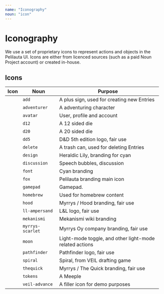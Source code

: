 ```yaml
---
name: "Iconography"
noun: "icon"
---
```

<section class="center">
  <cn-icon noun="mekanismi" xlarge style="color:var(--chroma-primary-20)"></cn-icon>
</section>

# Iconography

We use a set of proprietary icons to represent actions and objects in the Pelilauta UI. Icons are either
from licenced sources (such as a paid Noun Project account) or created in-house.

## Icons

| Icon | Noun | Purpose |
|------|------|---------|
| <cn-icon noun="add"></cn-icon> | `add` | A plus sign, used for creating new Entries |
| <cn-icon noun="adventurer"></cn-icon> | `adventurer` | A adventuring character |
| <cn-icon noun="avatar"></cn-icon> | `avatar` | User, profile and account |
| <cn-icon noun="d12"></cn-icon> | `d12` | A 12 sided die |
| <cn-icon noun="d20"></cn-icon> | `d20` | A 20 sided die |
| <cn-icon noun="dd5"></cn-icon> | `dd5` | D&D 5th edition logo, fair use |
| <cn-icon noun="delete"></cn-icon> | `delete` | A trash can, used for deleting Entries |
| <cn-icon noun="design"></cn-icon> | `design` | Heraldic Lily, branding for cyan |
| <cn-icon noun="discussion"></cn-icon> | `discussion` | Speech bubbles, discussion |
| <cn-icon noun="font"></cn-icon> | `font` | Cyan branding |
| <cn-icon noun="fox"></cn-icon> | `fox` | Pelilauta branding main icon |
| <cn-icon noun="gamepad"></cn-icon> | `gamepad` | Gamepad. |
| <cn-icon noun="homebrew"></cn-icon> | `homebrew` | Used for homebrew content |
| <cn-icon noun="hood"></cn-icon> | `hood` | Myrrys / Hood branding, fair use |
| <cn-icon noun="ll-ampersand"></cn-icon> | `ll-ampersand` | L&L logo, fair use |
| <cn-icon noun="mekanismi"></cn-icon> | `mekanismi` | Mekanismi wiki branding  |
| <cn-icon noun="myrrys-scarlet"></cn-icon> | `myrrys-scarlet` | Myrrys Oy company branding, fair use |
| <cn-icon noun="moon"></cn-icon> | `moon` | Light-mode toggle, and other light-mode related actions |
| <cn-icon noun="pathfinder"></cn-icon> | `pathfinder` | Pathfinder logo, fair use |
| <cn-icon noun="spiral"></cn-icon> | `spiral` | Spiral, from VEIL drafting game |
| <cn-icon noun="thequick"></cn-icon> | `thequick` | Myrrys / The Quick branding, fair use |
| <cn-icon noun="tokens"></cn-icon> | `tokens` | A Meeple |
| <cn-icon noun="veil-advance"></cn-icon> | `veil-advance` | A filler icon for demo purposes |
